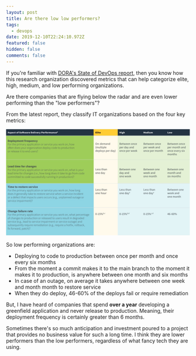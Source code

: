 ```yaml
---
layout: post
title: Are there low low performers?
tags:
  - devops
date: 2019-12-10T22:24:10.972Z
featured: false
hidden: false
comments: false
---
```

If you're familiar with [DORA's State of DevOps report](https://cloud.google.com/devops/state-of-devops/), then you know how this research organization discovered metrics that can help categorize elite, high, medium, and low performing organizations.

Are there companies that are flying below the radar and are even lower performing than the "low performers"?

<!--more-->

From the latest report, they classify IT organizations based on the four key metrics:

![](/assets/uploads/state_of_devops_metrics.jpg "Key Metrics in State of DevOps Report")

So low performing organizations are: 

- Deploying to code to production between once per month and once every six months
- From the moment a commit makes it to the main branch to the moment it makes it to production, is anywhere between one month and six months
- In case of an outage, on average it takes anywhere between one week and month month to restore service
- When they do deploy, 46-60% of the deploys fail or require remediation

But, I have heard of companies that spend **over a year** developing a greenfield application and never release to production. Meaning, their deployment frequency is certainly greater than 6 months. 

Sometimes there's so much anticipation and investment poured to a project that provides no business value for such a long time. I think they are lower performers than the low performers, regardless of what fancy tech they are using. 
